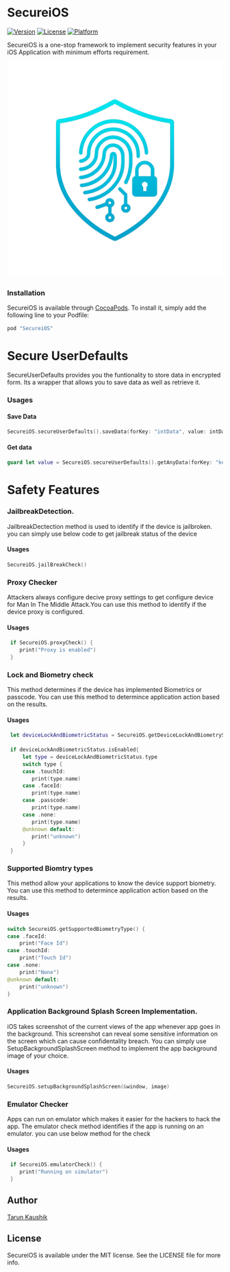 # SecureiOS

[![Version](https://img.shields.io/cocoapods/v/SecureiOS.svg?style=flat)](http://cocoadocs.org/docsets/SecureiOS)
[![License](https://img.shields.io/cocoapods/l/SecureiOS.svg?style=flat)](http://cocoadocs.org/docsets/SecureiOS)
[![Platform](https://img.shields.io/cocoapods/p/SecureiOS.svg?style=flat)](http://cocoadocs.org/docsets/SecureiOS)

SecureiOS is a one-stop framework to implement security features in your iOS Application with minimum efforts requirement.

![SDK logo](secureiOS.png)



### Installation
SecureiOS is available through [CocoaPods](https://cocoapods.org/pods/SecureiOS). To install it, simply add the following line to your Podfile:

```ruby
pod "SecureiOS"
```

# Secure UserDefaults
SecureUserDefaults provides you the funtionality to store data in encrypted form. Its a wrapper that allows you to save data as well as retrieve it.

### Usages
#### Save Data
```Swift
SecureiOS.secureUserDefaults().saveData(forKey: "intData", value: intData)
```

#### Get data
```Swift
guard let value = SecureiOS.secureUserDefaults().getAnyData(forKey: "key") as? String else {return}
```

# Safety Features

### JailbreakDetection.
JailbreakDectection method is used to identify if the device is jailbroken. you can simply use below code to get jailbreak status of the device
#### Usages
```Swift
SecureiOS.jailBreakCheck()
```

### Proxy Checker
Attackers always configure decive proxy settings to get configure device for Man In The Middle Attack.You can use this method to identify if the device proxy is configured.
#### Usages
```Swift
 if SecureiOS.proxyCheck() {
    print("Proxy is enabled")
 }
```

### Lock and Biometry check
This method determines if the device has implemented Biometrics or passcode. You can use this method to determince application action based on the results.
#### Usages
```Swift
 let deviceLockAndBiometricStatus = SecureiOS.getDeviceLockAndBiometryStatus()
     
 if deviceLockAndBiometricStatus.isEnabled{
     let type = deviceLockAndBiometricStatus.type
     switch type {
     case .touchId:
        print(type.name)
     case .faceId:
        print(type.name)
     case .passcode:
        print(type.name)
     case .none:
        print(type.name)
     @unknown default:
        print("unknown")
     }
 }
```

### Supported Biomtry types
This method allow your applications to know the device support biometry. You can use this method to determince application action based on the results.
#### Usages
```Swift
switch SecureiOS.getSupportedBiometryType() {
case .faceId:
    print("Face Id")
case .touchId:
    print("Touch Id")
case .none:
    print("None")
@unknown default:
    print("unknown")
}
```

### Application Background Splash Screen Implementation.
iOS takes screenshot of the current views of the app whenever app goes in the background. This screenshot can reveal some sensitive information on the screen which can cause confidentality breach.
You can simply use SetupBackgroundSplashScreen method to implement the app background image of your choice.
#### Usages
```Swift
SecureiOS.setupBackgroundSplashScreen(&window, image)
```
### Emulator Checker
Apps can run on emulator which makes it easier for the hackers to hack the app. The emulator check method identifies if the app is running on an emulator.
you can use below method for the check
#### Usages
```Swift
 if SecureiOS.emulatorCheck() {
    print("Running on simulator")
 }
```

## Author

[Tarun Kaushik](https://www.linkedin.com/in/tarun-kaushik/)

## License

SecureiOS is available under the MIT license. See the LICENSE file for more info.
